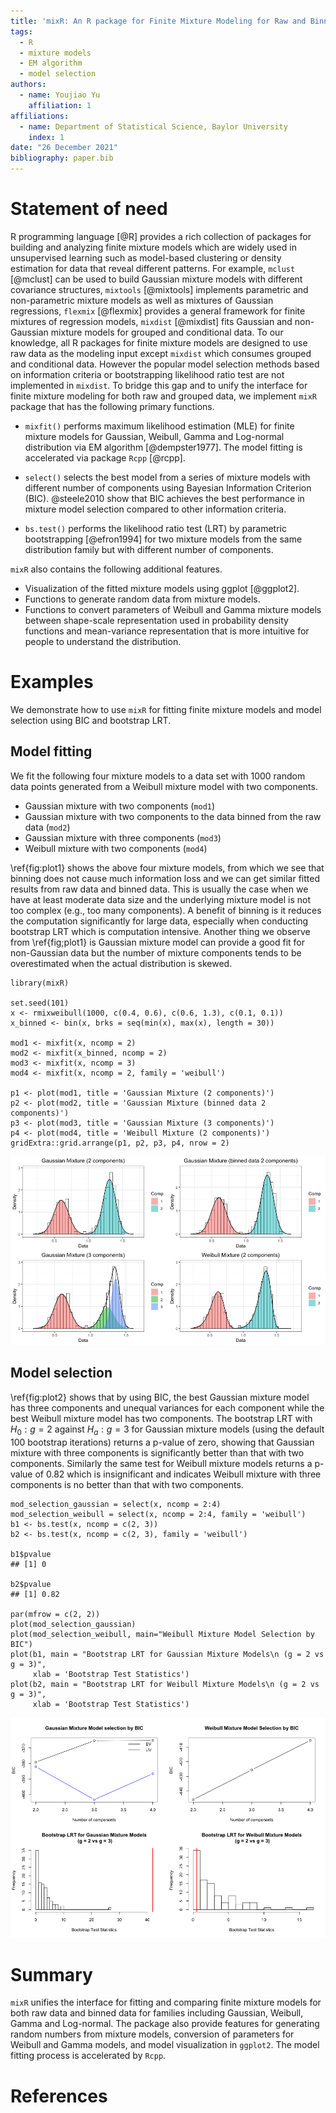 ```yaml
---
title: 'mixR: An R package for Finite Mixture Modeling for Raw and Binned Data'
tags:
  - R
  - mixture models
  - EM algorithm
  - model selection
authors:
  - name: Youjiao Yu
    affiliation: 1
affiliations:
  - name: Department of Statistical Science, Baylor University
    index: 1
date: "26 December 2021"
bibliography: paper.bib
---
```


# Statement of need

R programming language [@R] provides a rich collection of packages for building and analyzing finite mixture models which are widely used in unsupervised learning such as model-based clustering or density estimation for data that reveal different patterns. For example, `mclust` [@mclust] can be used to build Gaussian mixture models with different covariance structures, `mixtools` [@mixtools] implements parametric and non-parametric mixture models as well as mixtures of Gaussian regressions, `flexmix` [@flexmix] provides a general framework for finite mixtures of regression models, `mixdist` [@mixdist] fits Gaussian and non-Gaussian mixture models for grouped and conditional data. To our knowledge, all R packages for finite mixture models are designed to use raw data as the modeling input except `mixdist` which consumes grouped and conditional data. However the popular model selection methods based on information criteria or bootstrapping likelihood ratio test are not implemented in `mixdist`. To bridge this gap and to unify the interface for finite mixture modeling for both raw and grouped data, we implement `mixR` package that has the following primary functions.

-   `mixfit()` performs maximum likelihood estimation (MLE) for finite mixture models for Gaussian, Weibull, Gamma and Log-normal distribution via EM algorithm [@dempster1977]. The model fitting is accelerated via package `Rcpp` [@rcpp].

-   `select()` selects the best model from a series of mixture models with different number of components using Bayesian Information Criterion (BIC). @steele2010 show that BIC achieves the best performance in mixture model selection compared to other information criteria.

-   `bs.test()` performs the likelihood ratio test (LRT) by parametric bootstrapping [@efron1994] for two mixture models from the same distribution family but with different number of components.

`mixR` also contains the following additional features.

-   Visualization of the fitted mixture models using ggplot [@ggplot2].
-   Functions to generate random data from mixture models.
-   Functions to convert parameters of Weibull and Gamma mixture models between shape-scale representation used in probability density functions and mean-variance representation that is more intuitive for people to understand the distribution.

# Examples

We demonstrate how to use `mixR` for fitting finite mixture models and model selection using BIC and bootstrap LRT.

## Model fitting

We fit the following four mixture models to a data set with 1000 random data points generated from a Weibull mixture model with two components.

-   Gaussian mixture with two components (`mod1`)
-   Gaussian mixture with two components to the data binned from the raw data (`mod2`)
-   Gaussian mixture with three components (`mod3`)
-   Weibull mixture with two components (`mod4`)

\ref{fig:plot1} shows the above four mixture models, from which we see that binning does not cause much information loss and we can get similar fitted results from raw data and binned data. This is usually the case when we have at least moderate data size and the underlying mixture model is not too complex (e.g., too many components). A benefit of binning is it reduces the computation significantly for large data, especially when conducting bootstrap LRT which is computation intensive. Another thing we observe from \ref{fig;plot1} is Gaussian mixture model can provide a good fit for non-Gaussian data but the number of mixture components tends to be overestimated when the actual distribution is skewed.

```{r}
library(mixR)

set.seed(101)
x <- rmixweibull(1000, c(0.4, 0.6), c(0.6, 1.3), c(0.1, 0.1))
x_binned <- bin(x, brks = seq(min(x), max(x), length = 30))

mod1 <- mixfit(x, ncomp = 2)
mod2 <- mixfit(x_binned, ncomp = 2)
mod3 <- mixfit(x, ncomp = 3)
mod4 <- mixfit(x, ncomp = 2, family = 'weibull')

p1 <- plot(mod1, title = 'Gaussian Mixture (2 components)')
p2 <- plot(mod2, title = 'Gaussian Mixture (binned data 2 components)')
p3 <- plot(mod3, title = 'Gaussian Mixture (3 components)')
p4 <- plot(mod4, title = 'Weibull Mixture (2 components)')
gridExtra::grid.arrange(p1, p2, p3, p4, nrow = 2)
```

![(top left) The fitted Gaussian mixture with two components; (top right) The fitted Gaussian mixture with two components to the data binned from the raw data; (bottom left) The fitted Gaussian mixture with three components; (bottom right) The fitted Weibull mixture with two components. \label{fig:plot1}](plot1.png)

## Model selection

\ref{fig:plot2} shows that by using BIC, the best Gaussian mixture model has three components and unequal variances for each component while the best Weibull mixture model has two components. The bootstrap LRT with $H_0: g=2$ against $H_a: g=3$ for Gaussian mixture models (using the default 100 bootstrap iterations) returns a p-value of zero, showing that Gaussian mixture with three components is significantly better than that with two components. Similarly the same test for Weibull mixture models returns a p-value of 0.82 which is insignificant and indicates Weibull mixture with three components is no better than that with two components.

```{r}
mod_selection_gaussian = select(x, ncomp = 2:4)
mod_selection_weibull = select(x, ncomp = 2:4, family = 'weibull')
b1 <- bs.test(x, ncomp = c(2, 3))
b2 <- bs.test(x, ncomp = c(2, 3), family = 'weibull')

b1$pvalue
## [1] 0

b2$pvalue
## [1] 0.82

par(mfrow = c(2, 2))
plot(mod_selection_gaussian)
plot(mod_selection_weibull, main="Weibull Mixture Model Selection by BIC")
plot(b1, main = "Bootstrap LRT for Gaussian Mixture Models\n (g = 2 vs g = 3)",
     xlab = 'Bootstrap Test Statistics')
plot(b2, main = "Bootstrap LRT for Weibull Mixture Models\n (g = 2 vs g = 3)",
     xlab = 'Bootstrap Test Statistics')
```

![(top left) Gaussian mixture model selection using BIC. UV stands for unequal variances for each mixture components and EV stands for equal variance; (top right) Weibull mixture model selection using BIC; (bottom left) Bootstrap LRT with $H_0: g=2$ against $H_a: g=3$ for Gaussian mixture models; (bottom right) Bootstrap LRT with $H_0: g=2$ against $H_a: g=3$ for Weibull mixture models \label{fig:plot2}](plot2.png)

# Summary

`mixR` unifies the interface for fitting and comparing finite mixture models for both raw data and binned data for families including Gaussian, Weibull, Gamma and Log-normal. The package also provide features for generating random numbers from mixture models, conversion of parameters for Weibull and Gamma models, and model visualization in `ggplot2`. The model fitting process is accelerated by `Rcpp`.

# References
